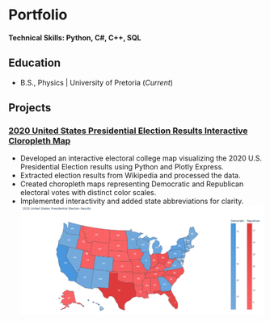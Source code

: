 # Portfolio

#### Technical Skills: Python, C#, C++, SQL

## Education
- B.S., Physics | University of Pretoria (_Current_)

## Projects
### [2020 United States Presidential Election Results Interactive Cloropleth Map](2020_usa_presidential_election_results.md)
- Developed an interactive electoral college map visualizing the 2020 U.S. Presidential Election results using Python and Plotly Express.
- Extracted election results from Wikipedia and processed the data.
- Created choropleth maps representing Democratic and Republican electoral votes with distinct color scales.
- Implemented interactivity and added state abbreviations for clarity.
![2020 United States Presidential Election Results](2020_usa_presidential_election_results_header.png)

